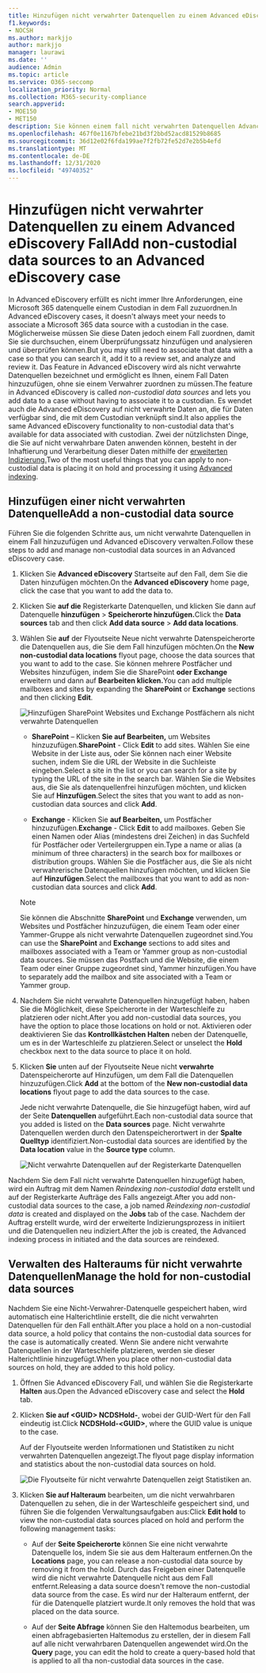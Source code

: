 ```yaml
---
title: Hinzufügen nicht verwahrter Datenquellen zu einem Advanced eDiscovery Fall
f1.keywords:
- NOCSH
ms.author: markjjo
author: markjjo
manager: laurawi
ms.date: ''
audience: Admin
ms.topic: article
ms.service: O365-seccomp
localization_priority: Normal
ms.collection: M365-security-compliance
search.appverid:
- MOE150
- MET150
description: Sie können einem fall nicht verwahrten Datenquellen Advanced eDiscovery hinzufügen und die Datenquelle speichern. Nicht verwahrbare Datenquellen werden neu indiziert, sodass alle Inhalte, die als teilweise indiziert markiert wurden, erneut verarbeitet werden, um sie vollständig und schnell durchsuchbar zu machen.
ms.openlocfilehash: 467f0e1167bfebe21bd3f2bbd52acd81529b8685
ms.sourcegitcommit: 36d12e02f6fda199ae7f2fb72fe52d7e2b5b4efd
ms.translationtype: MT
ms.contentlocale: de-DE
ms.lasthandoff: 12/31/2020
ms.locfileid: "49740352"
---
```

# <a name="add-non-custodial-data-sources-to-an-advanced-ediscovery-case"></a><span data-ttu-id="ad34e-104">Hinzufügen nicht verwahrter Datenquellen zu einem Advanced eDiscovery Fall</span><span class="sxs-lookup"><span data-stu-id="ad34e-104">Add non-custodial data sources to an Advanced eDiscovery case</span></span>

<span data-ttu-id="ad34e-105">In Advanced eDiscovery erfüllt es nicht immer Ihre Anforderungen, eine Microsoft 365 datenquelle einem Custodian in dem Fall zuzuordnen.</span><span class="sxs-lookup"><span data-stu-id="ad34e-105">In Advanced eDiscovery cases, it doesn't always meet your needs to associate a Microsoft 365 data source with a custodian in the case.</span></span> <span data-ttu-id="ad34e-106">Möglicherweise müssen Sie diese Daten jedoch einem Fall zuordnen, damit Sie sie durchsuchen, einem Überprüfungssatz hinzufügen und analysieren und überprüfen können.</span><span class="sxs-lookup"><span data-stu-id="ad34e-106">But you may still need to associate that data with a case so that you can search it, add it to a review set, and analyze and review it.</span></span> <span data-ttu-id="ad34e-107">Das Feature in Advanced eDiscovery wird  als nicht verwahrte Datenquellen bezeichnet und ermöglicht es Ihnen, einem Fall Daten hinzuzufügen, ohne sie einem Verwahrer zuordnen zu müssen.</span><span class="sxs-lookup"><span data-stu-id="ad34e-107">The feature in Advanced eDiscovery is called *non-custodial data sources* and lets you add data to a case without having to associate it to a custodian.</span></span> <span data-ttu-id="ad34e-108">Es wendet auch die Advanced eDiscovery auf nicht verwahrte Daten an, die für Daten verfügbar sind, die mit dem Custodian verknüpft sind.</span><span class="sxs-lookup"><span data-stu-id="ad34e-108">It also applies the same Advanced eDiscovery functionality to non-custodial data that's available for data associated with custodian.</span></span> <span data-ttu-id="ad34e-109">Zwei der nützlichsten Dinge, die Sie auf nicht verwahrbare Daten anwenden können, besteht in der Inhaftierung und Verarbeitung dieser Daten mithilfe der [erweiterten Indizierung.](indexing-custodian-data.md)</span><span class="sxs-lookup"><span data-stu-id="ad34e-109">Two of the most useful things that you can apply to non-custodial data is placing it on hold and processing it using [Advanced indexing](indexing-custodian-data.md).</span></span>

## <a name="add-a-non-custodial-data-source"></a><span data-ttu-id="ad34e-110">Hinzufügen einer nicht verwahrten Datenquelle</span><span class="sxs-lookup"><span data-stu-id="ad34e-110">Add a non-custodial data source</span></span>

<span data-ttu-id="ad34e-111">Führen Sie die folgenden Schritte aus, um nicht verwahrte Datenquellen in einem Fall hinzuzufügen und Advanced eDiscovery verwalten.</span><span class="sxs-lookup"><span data-stu-id="ad34e-111">Follow these steps to add and manage non-custodial data sources in an Advanced eDiscovery case.</span></span>

1. <span data-ttu-id="ad34e-112">Klicken Sie **Advanced eDiscovery** Startseite auf den Fall, dem Sie die Daten hinzufügen möchten.</span><span class="sxs-lookup"><span data-stu-id="ad34e-112">On the **Advanced eDiscovery** home page, click the case that you want to add the data to.</span></span>

2. <span data-ttu-id="ad34e-113">Klicken Sie **auf die** Registerkarte Datenquellen, und klicken Sie dann auf Datenquelle **hinzufügen**  >  **Speicherorte hinzufügen.**</span><span class="sxs-lookup"><span data-stu-id="ad34e-113">Click the **Data sources** tab and then click **Add data source** > **Add data locations**.</span></span>

3. <span data-ttu-id="ad34e-114">Wählen Sie **auf** der Flyoutseite Neue nicht verwahrte Datenspeicherorte die Datenquellen aus, die Sie dem Fall hinzufügen möchten.</span><span class="sxs-lookup"><span data-stu-id="ad34e-114">On the **New non-custodial data locations** flyout page, choose the data sources that you want to add to the case.</span></span> <span data-ttu-id="ad34e-115">Sie können mehrere Postfächer und Websites hinzufügen, indem Sie die SharePoint **oder** **Exchange** erweitern und dann auf **Bearbeiten klicken.**</span><span class="sxs-lookup"><span data-stu-id="ad34e-115">You can add multiple mailboxes and sites by expanding the **SharePoint** or **Exchange** sections and then clicking **Edit**.</span></span>

   ![Hinzufügen SharePoint Websites und Exchange Postfächern als nicht verwahrte Datenquellen](../media/NonCustodialDataSources1.png)

   - <span data-ttu-id="ad34e-117">**SharePoint** – Klicken **Sie auf Bearbeiten,** um Websites hinzuzufügen.</span><span class="sxs-lookup"><span data-stu-id="ad34e-117">**SharePoint** - Click **Edit** to add sites.</span></span> <span data-ttu-id="ad34e-118">Wählen Sie eine Website in der Liste aus, oder Sie können nach einer Website suchen, indem Sie die URL der Website in die Suchleiste eingeben.</span><span class="sxs-lookup"><span data-stu-id="ad34e-118">Select a site in the list or you can search for a site by typing the URL of the site in the search bar.</span></span> <span data-ttu-id="ad34e-119">Wählen Sie die Websites aus, die Sie als datenquellenfrei hinzufügen möchten, und klicken Sie auf **Hinzufügen**.</span><span class="sxs-lookup"><span data-stu-id="ad34e-119">Select the sites that you want to add as non-custodian data sources and click **Add**.</span></span>

   - <span data-ttu-id="ad34e-120">**Exchange** - Klicken Sie **auf Bearbeiten,** um Postfächer hinzuzufügen.</span><span class="sxs-lookup"><span data-stu-id="ad34e-120">**Exchange** - Click **Edit** to add mailboxes.</span></span> <span data-ttu-id="ad34e-121">Geben Sie einen Namen oder Alias (mindestens drei Zeichen) in das Suchfeld für Postfächer oder Verteilergruppen ein.</span><span class="sxs-lookup"><span data-stu-id="ad34e-121">Type a name or alias (a minimum of three characters) in the search box for mailboxes or distribution groups.</span></span> <span data-ttu-id="ad34e-122">Wählen Sie die Postfächer aus, die Sie als nicht verwahrerische Datenquellen hinzufügen möchten, und klicken Sie auf **Hinzufügen**.</span><span class="sxs-lookup"><span data-stu-id="ad34e-122">Select the mailboxes that you want to add as non-custodian data sources and click **Add**.</span></span>

   > [!NOTE]
   > <span data-ttu-id="ad34e-123">Sie können die Abschnitte **SharePoint** und **Exchange** verwenden, um Websites und Postfächer hinzuzufügen, die einem Team oder einer Yammer-Gruppe als nicht verwahrte Datenquellen zugeordnet sind.</span><span class="sxs-lookup"><span data-stu-id="ad34e-123">You can use the **SharePoint** and **Exchange** sections to add sites and mailboxes associated with a Team or Yammer group as non-custodial data sources.</span></span> <span data-ttu-id="ad34e-124">Sie müssen das Postfach und die Website, die einem Team oder einer Gruppe zugeordnet sind, Yammer hinzufügen.</span><span class="sxs-lookup"><span data-stu-id="ad34e-124">You have to separately add the mailbox and site associated with a Team or Yammer group.</span></span>

4. <span data-ttu-id="ad34e-125">Nachdem Sie nicht verwahrte Datenquellen hinzugefügt haben, haben Sie die Möglichkeit, diese Speicherorte in der Warteschleife zu platzieren oder nicht.</span><span class="sxs-lookup"><span data-stu-id="ad34e-125">After you add non-custodial data sources, you have the option to place those locations on hold or not.</span></span> <span data-ttu-id="ad34e-126">Aktivieren oder deaktivieren Sie das **Kontrollkästchen Halten** neben der Datenquelle, um es in der Warteschleife zu platzieren.</span><span class="sxs-lookup"><span data-stu-id="ad34e-126">Select or unselect the **Hold** checkbox next to the data source to place it on hold.</span></span>

5. <span data-ttu-id="ad34e-127">Klicken **Sie** unten auf der Flyoutseite Neue nicht **verwahrte** Datenspeicherorte auf Hinzufügen, um dem Fall die Datenquellen hinzuzufügen.</span><span class="sxs-lookup"><span data-stu-id="ad34e-127">Click **Add** at the bottom of the **New non-custodial data locations** flyout page to add the data sources to the case.</span></span>

   <span data-ttu-id="ad34e-128">Jede nicht verwahrte Datenquelle, die Sie hinzugefügt haben, wird auf der Seite **Datenquellen** aufgeführt.</span><span class="sxs-lookup"><span data-stu-id="ad34e-128">Each non-custodial data source that you added is listed on the **Data sources** page.</span></span> <span data-ttu-id="ad34e-129">Nicht verwahrte Datenquellen  werden durch den Datenspeicherortwert in der **Spalte Quelltyp** identifiziert.</span><span class="sxs-lookup"><span data-stu-id="ad34e-129">Non-custodial data sources are identified by the **Data location** value in the **Source type** column.</span></span>

   ![Nicht verwahrte Datenquellen auf der Registerkarte Datenquellen](../media/NonCustodialDataSources2.png)

<span data-ttu-id="ad34e-131">Nachdem Sie dem Fall nicht verwahrte Datenquellen hinzugefügt haben, wird ein Auftrag mit  dem Namen *Reindexing non-custodial data* erstellt und auf der Registerkarte Aufträge des Falls angezeigt.</span><span class="sxs-lookup"><span data-stu-id="ad34e-131">After you add non-custodial data sources to the case, a job named *Reindexing non-custodial data* is created and displayed on the **Jobs** tab of the case.</span></span> <span data-ttu-id="ad34e-132">Nachdem der Auftrag erstellt wurde, wird der erweiterte Indizierungsprozess in initiiert und die Datenquellen neu indiziert.</span><span class="sxs-lookup"><span data-stu-id="ad34e-132">After the job is created, the Advanced indexing process in initiated and the data sources are reindexed.</span></span>

## <a name="manage-the-hold-for-non-custodial-data-sources"></a><span data-ttu-id="ad34e-133">Verwalten des Halteraums für nicht verwahrte Datenquellen</span><span class="sxs-lookup"><span data-stu-id="ad34e-133">Manage the hold for non-custodial data sources</span></span>

<span data-ttu-id="ad34e-134">Nachdem Sie eine Nicht-Verwahrer-Datenquelle gespeichert haben, wird automatisch eine Halterichtlinie erstellt, die die nicht verwahrten Datenquellen für den Fall enthält.</span><span class="sxs-lookup"><span data-stu-id="ad34e-134">After you place a hold on a non-custodial data source, a hold policy that contains the non-custodial data sources for the case is automatically created.</span></span> <span data-ttu-id="ad34e-135">Wenn Sie andere nicht verwahrte Datenquellen in der Warteschleife platzieren, werden sie dieser Halterichtlinie hinzugefügt.</span><span class="sxs-lookup"><span data-stu-id="ad34e-135">When you place other non-custodial data sources on hold, they are added to this hold policy.</span></span>

1. <span data-ttu-id="ad34e-136">Öffnen Sie Advanced eDiscovery Fall, und wählen Sie die Registerkarte **Halten** aus.</span><span class="sxs-lookup"><span data-stu-id="ad34e-136">Open the Advanced eDiscovery case and select the **Hold** tab.</span></span>

2. <span data-ttu-id="ad34e-137">Klicken **Sie auf \<GUID\> NCDSHold-**, wobei der GUID-Wert für den Fall eindeutig ist.</span><span class="sxs-lookup"><span data-stu-id="ad34e-137">Click **NCDSHold-\<GUID\>**, where the GUID value is unique to the case.</span></span>

   <span data-ttu-id="ad34e-138">Auf der Flyoutseite werden Informationen und Statistiken zu nicht verwahrten Datenquellen angezeigt.</span><span class="sxs-lookup"><span data-stu-id="ad34e-138">The flyout page display information and statistics about the non-custodial data sources on hold.</span></span>

   ![Die Flyoutseite für nicht verwahrte Datenquellen zeigt Statistiken an.](../media/NonCustodialDataSourcesHoldFlyout.png)

3. <span data-ttu-id="ad34e-140">Klicken **Sie auf Halteraum** bearbeiten, um die nicht verwahrbaren Datenquellen zu sehen, die in der Warteschleife gespeichert sind, und führen Sie die folgenden Verwaltungsaufgaben aus:</span><span class="sxs-lookup"><span data-stu-id="ad34e-140">Click **Edit hold** to view the non-custodial data sources placed on hold and perform the following management tasks:</span></span>

   - <span data-ttu-id="ad34e-141">Auf der **Seite Speicherorte** können Sie eine nicht verwahrte Datenquelle los, indem Sie sie aus dem Halteraum entfernen.</span><span class="sxs-lookup"><span data-stu-id="ad34e-141">On the **Locations** page, you can release a non-custodial data source by removing it from the hold.</span></span> <span data-ttu-id="ad34e-142">Durch das Freigeben einer Datenquelle wird die nicht verwahrte Datenquelle nicht aus dem Fall entfernt.</span><span class="sxs-lookup"><span data-stu-id="ad34e-142">Releasing a data source doesn't remove the non-custodial data source from the case.</span></span> <span data-ttu-id="ad34e-143">Es wird nur der Halteraum entfernt, der für die Datenquelle platziert wurde.</span><span class="sxs-lookup"><span data-stu-id="ad34e-143">It only removes the hold that was placed on the data source.</span></span>

   - <span data-ttu-id="ad34e-144">Auf der **Seite Abfrage** können Sie den Haltemodus bearbeiten, um einen abfragebasierten Haltemodus zu erstellen, der in diesem Fall auf alle nicht verwahrbaren Datenquellen angewendet wird.</span><span class="sxs-lookup"><span data-stu-id="ad34e-144">On the **Query** page, you can edit the hold to create a query-based hold that is applied to all tha non-custodial data sources in the case.</span></span>

